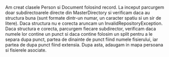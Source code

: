 Am creat clasele Person si Document folosind record. La inceput parcurgem doar subdirectoarele directe din MasterDirectory si verificam daca au structura buna (sunt formate dintr-un numar, un caracter spatiu si un sir de litere). Daca structura nu e corecta aruncam un InvalidRepositoryException. Daca structura e corecta, parcurgem fiecare subdirector, verificam daca numele lor contine un punct si daca contine folosim un split pentru a le separa dupa punct, partea de dinainte de punct fiind numele fisierului, iar partea de dupa punct fiind extensia. Dupa asta, adaugam in mapa persoana si fisierele asociate.